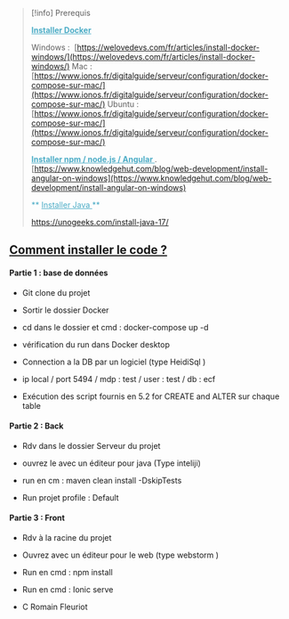 
> [!info] Prerequis
> 
><font color="#4bacc6"> **<u>Installer Docker</u>**</font>
> 
> Windows : 
> 	[https://welovedevs.com/fr/articles/install-docker-windows/](https://welovedevs.com/fr/articles/install-docker-windows/)
> Mac :
[https://www.ionos.fr/digitalguide/serveur/configuration/docker-compose-sur-mac/](https://www.ionos.fr/digitalguide/serveur/configuration/docker-compose-sur-mac/)
> Ubuntu : 
> [https://www.ionos.fr/digitalguide/serveur/configuration/docker-compose-sur-mac/](https://www.ionos.fr/digitalguide/serveur/configuration/docker-compose-sur-mac/)
>
><font color="#4bacc6">**<u>Installer npm / node.js / Angular </u>**</font>
.[https://www.knowledgehut.com/blog/web-development/install-angular-on-windows](https://www.knowledgehut.com/blog/web-development/install-angular-on-windows)
>
><font color="#4bacc6">** <u>Installer Java </u>**</font>
>
>https://unogeeks.com/install-java-17/


## **<u>Comment installer le code ?</u>**

  

#### Partie 1 : base de données

- Git clone du projet 
    
- Sortir le dossier Docker 
    
- cd dans le dossier et cmd : docker-compose up -d
    
- vérification du run dans Docker desktop
    
- Connection a la DB par un logiciel (type HeidiSql )
    

- ip local / port 5494 / mdp : test / user : test / db : ecf
    

- Exécution des script fournis en 5.2 for CREATE and ALTER sur chaque table
    

#### Partie 2 : Back

- Rdv dans le dossier Serveur du projet
    
- ouvrez le avec un éditeur pour java (Type inteliji)
    
- run en cm : maven clean install -DskipTests
    
- Run projet profile : Default 
    

#### Partie 3 : Front 

- Rdv à la racine du projet 
    
- Ouvrez avec un éditeur pour le web (type webstorm )
    
- Run en cmd : npm install
    
- Run en cmd : Ionic serve
    


- C Romain Fleuriot 